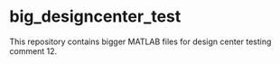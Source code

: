 # big_designcenter_test
This repository contains bigger MATLAB files for design center testing 
comment 12. 
